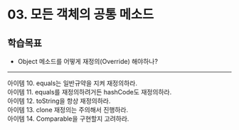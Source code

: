 
# 03. 모든 객체의 공통 메소드

## 학습목표

- Object 메소드를 어떻게 재정의(Override) 해야하나?

---

아이템 10. equals는 일반규약을 지켜 재정의하라. <br>
아이템 11. equals를 재정의하려거든 hashCode도 재정의하라. <br>
아이템 12. toString을 항상 재정의하라. <br>
아이템 13. clone 재정의는 주의해서 진행하라. <br>
아이템 14. Comparable을 구현할지 고려하라. <br>
